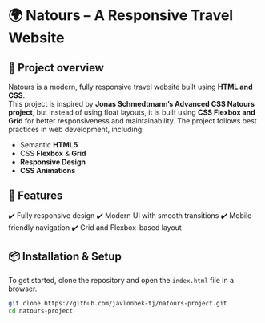 # 🌍 Natours – A Responsive Travel Website

## 📌 Project overview

Natours is a modern, fully responsive travel website built using **HTML and CSS**.  
This project is inspired by **Jonas Schmedtmann’s Advanced CSS Natours project**, but instead of using float layouts, it is built using **CSS Flexbox and Grid** for better responsiveness and maintainability.
The project follows best practices in web development, including:

- Semantic **HTML5**
- CSS **Flexbox** & **Grid**
- **Responsive Design**
- **CSS Animations**

## 🚀 Features

✔️ Fully responsive design
✔️ Modern UI with smooth transitions
✔️ Mobile-friendly navigation
✔️ Grid and Flexbox-based layout

## 📦 Installation & Setup

To get started, clone the repository and open the `index.html` file in a browser.

```sh
git clone https://github.com/javlonbek-tj/natours-project.git
cd natours-project

```
